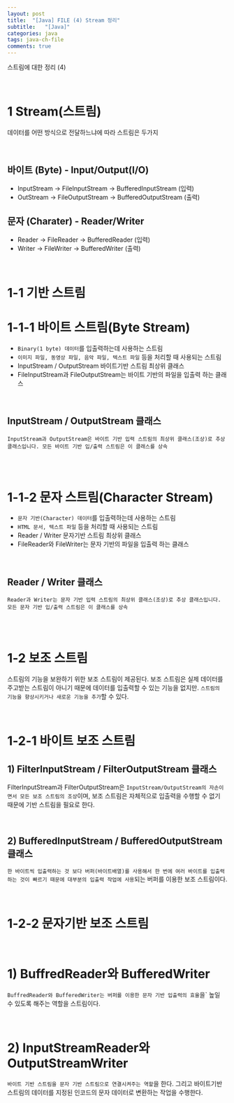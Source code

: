 ```yaml
---
layout: post
title:  "[Java] FILE (4) Stream 정리"
subtitle:   "[Java]"
categories: java
tags: java-ch-file
comments: true
---
```


스트림에 대한 정리 (4)

<br>


# 1 Stream(스트림)

데이터를 어떤 방식으로 전달하느냐에 따라 스트림은 두가지

<br>

## 바이트 (Byte) - Input/Output(I/O)

- InputStream -> FileInputStream -> BufferedInputStream (입력)
- OutStream -> FileOutputStream -> BufferedOutputStream (출력)

## 문자 (Charater) - Reader/Writer

- Reader -> FileReader -> BufferedReader (입력)
- Writer -> FileWriter -> BufferedWriter (출력)

<br>

# 1-1 기반 스트림

# 1-1-1 바이트 스트림(Byte Stream)

- `Binary(1 byte) 데이터`를 입출력하는데 사용하는 스트림
- `이미지 파일, 동영상 파일, 음악 파일, 텍스트 파일` 등을 처리할 때 사용되는 스트림
- InputStream / OutputStream 바이트기반 스트림 최상위 클래스
- FileInputStream과 FileOutputStream는 바이트 기반의 파일을 입출력 하는 클래스

<br>


## InputStream / OutputStream 클래스

`InputStream과 OutputStream은 바이트 기반 입력 스트림의 최상위 클래스(조상)로 추상 클래스입니다. 모든 바이트 기반 입/출력 스트림은 이 클래스를 상속`

<br><br>


# 1-1-2 문자 스트림(Character Stream)

- `문자 기반(Character) 데이터`를 입출력하는데 사용하는 스트림
- `HTML 문서, 텍스트 파일` 등을 처리할 때 사용되는 스트림
- Reader / Writer 문자기반 스트림 최상위 클래스
- FileReader와 FileWriter는 문자 기반의 파일을 입출력 하는 클래스

<br>

## Reader / Writer 클래스

`Reader과 Writer는 문자 기반 입력 스트림의 최상위 클래스(조상)로 추상 클래스입니다. 모든 문자 기반 입/출력 스트림은 이 클래스를 상속`

<br><br>


# 1-2 보조 스트림

스트림의 기능을 보완하기 위한 보조 스트림이 제공된다. 보조 스트림은 실제 데이터를 주고받는 스트림이 아니기 때문에 데이터를 입출력할 수 있는 기능을 없지만. `스트림의 기능을 향상시키거나 새로운 기능을 추가`할 수 있다.

<br>

# 1-2-1 바이트 보조 스트림

## 1) FilterInputStream / FilterOutputStream 클래스

FilterInputStream과 FilterOutputStream은 `InputStream/OutputStream의 자손이면서 모든 보조 스트림의 조상`이며,
보조 스트림은 자체적으로 입출력을 수행할 수 없기 때문에 기반 스트림을 필요로 한다.

<br>

## 2) BufferedInputStream / BufferedOutputStream 클래스

`한 바이트씩 입출력하는 것 보다 버퍼(바이트배열)를 사용해서 한 번에 여러 바이트를 입출력하는 것이 빠르기 때문에 대부분의 입출력 작업에 사용`되는 버퍼를 이용한 보조 스트림이다.

<br>

# 1-2-2 문자기반 보조 스트림

<br>

# 1) BuffredReader와 BufferedWriter

`BuffredReader와 BufferedWriter는 버퍼를 이용한 문자 기반 입출력의 효율`을` 높일 수 있도록 해주는 역할을 스트림이다.

<br>

# 2) InputStreamReader와 OutputStreamWriter

`바이트 기반 스트림을 문자 기반 스트림으로 연결시켜주는 역할`을 한다. 그리고 바이트기반 스트림의 데이터를 지정된 인코드의 문자 데이터로 변환하는 작업을 수행한다.


<br><br>


